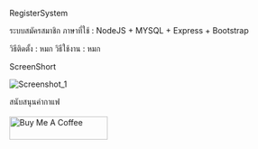 RegisterSystem

ระบบสมัครสมาชิก ภาษาที่ใช้ : NodeJS + MYSQL + Express + Bootstrap

วิธีติดตั้ง : หมก
วิธีใช้งาน : หมก

ScreenShort

![Screenshot_1](https://user-images.githubusercontent.com/68330579/153720680-256c4c34-cde9-4214-aead-d619ae8e49c6.png)

สนับสนุนค่ากาแฟ <br> <br><a href="https://www.buymeacoffee.com/terfon778E" target="_blank"><img src="https://cdn.buymeacoffee.com/buttons/default-orange.png" alt="Buy Me A Coffee" height="41" width="174"></a>

